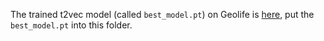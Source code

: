 The trained t2vec model (called `best_model.pt`) on Geolife is [here](https://drive.google.com/file/d/1z2raBuYS43JbN9AXrtRG59BBpYzYSQtp/view?usp=drive_link), put the `best_model.pt` into this folder.